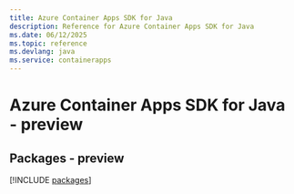 ```yaml
---
title: Azure Container Apps SDK for Java
description: Reference for Azure Container Apps SDK for Java
ms.date: 06/12/2025
ms.topic: reference
ms.devlang: java
ms.service: containerapps
---
```

# Azure Container Apps SDK for Java - preview
## Packages - preview
[!INCLUDE [packages](container-apps-index.md)]